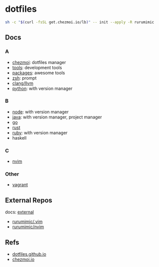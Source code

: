# dotfiles

```bash
sh -c "$(curl -fsSL get.chezmoi.io/lb)" -- init --apply -R rurumimic
```

## Docs

### A

- [chezmoi](docs/chezmoi.md): dotfiles manager
- [tools](docs/tools.md): development tools
- [packages](docs/packages.md): awesome tools
- [zsh](docs/zsh.md): prompt
- [clang/llvm](docs/clang.md)
- [python](docs/python.md): with version manager

### B

- [node](docs/node.md): with version manager
- [java](docs/java.md): with version manager, project manager
- [go](docs/go.md)
- [rust](docs/rust.md)
- [ruby](docs/ruby.md): with version manager
- haskell

### C

- [nvim](docs/nvim.md)

### Other

- [vagrant](docs/vagrant.sh)

## External Repos

docs: [external](docs/external.md)

- [rurumimic/.vim](https://github.com/rurumimic/.vim)
- [rurumimic/nvim](https://github.com/rurumimic/nvim)

## Refs

- [dotfiles.github.io](https://dotfiles.github.io/)
- [chezmoi.io](https://www.chezmoi.io/)

